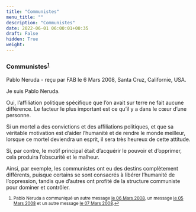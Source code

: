 ```yaml
---
title: "Communistes"
menu_title: ""
description: "Communistes"
date: 2022-06-01 06:00:01+00:35
draft: False
hidden: True
weight:
---
```

### Communistes<sup id="a1">[1](#f1)</sup>

Pablo Neruda - reçu par FAB le 6 Mars 2008, Santa Cruz, Californie, USA.

Je suis Pablo Neruda.

Oui, l’affiliation politique spécifique que l’on avait sur terre ne fait aucune différence. Le facteur le plus important est ce qu’il y a dans le cœur d’une personne.

Si un mortel a des convictions et des affiliations politiques, et que sa véritable motivation est d’aider l’humanité et de rendre le monde meilleur, lorsque ce mortel deviendra un esprit, il sera très heureux de cette attitude.

Si, par contre, le motif principal était d’acquérir le pouvoir et d’opprimer, cela produira l’obscurité et le malheur.

Ainsi, par exemple, les communistes ont eu des destins complètement différents, puisque certains se sont consacrés à libérer l’humanité de l’oppression, tandis que d’autres ont profité de la structure communiste pour dominer et contrôler.
<small>

1. <large id="f1"> Pablo Neruda a communiqué un autre message [le 06 Mars 2008](/fr-contemporary-messages/fr-contemporary-messages-by-date-order/fr-contemporary-messages-2008/fr-2008-3-6-1-fab-pablo-neruda/), un message [le 05 Mars 2008](/fr-contemporary-messages/fr-contemporary-messages-by-date-order/fr-contemporary-messages-2008/fr-2008-3-5-2-fab-pablo-neruda/) et un autre message [le 07 Mars 2008](fr-contemporary-messages/fr-contemporary-messages-by-date-order/fr-contemporary-messages-2008/fr-2008-3-7-1-fab-pablo-neruda/).[↩](#a1)
